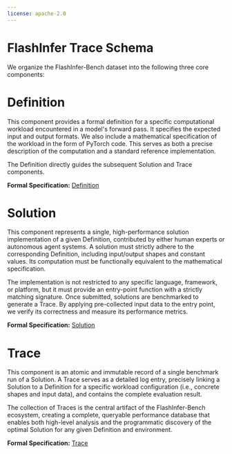 ```yaml
---
license: apache-2.0
---
```


# FlashInfer Trace Schema

We organize the FlashInfer-Bench dataset into the following three core components:

# Definition

This component provides a formal definition for a specific computational workload encountered in a model's forward pass. It specifies the expected input and output formats. We also include a mathematical specification of the workload in the form of PyTorch code. This serves as both a precise description of the computation and a standard reference implementation.

The Definition directly guides the subsequent Solution and Trace components.

**Formal Specification:** [Definition](definition.md)


# Solution


This component represents a single, high-performance solution implementation of a given Definition, contributed by either human experts or autonomous agent systems. A solution must strictly adhere to the corresponding Definition, including input/output shapes and constant values. Its computation must be functionally equivalent to the mathematical specification.

The implementation is not restricted to any specific language, framework, or platform, but it must provide an entry-point function with a strictly matching signature. Once submitted, solutions are benchmarked to generate a Trace. By applying pre-collected input data to the entry point, we verify its correctness and measure its performance metrics.

**Formal Specification:** [Solution](solution.md)


# Trace

This component is an atomic and immutable record of a single benchmark run of a Solution. A Trace serves as a detailed log entry, precisely linking a Solution to a Definition for a specific workload configuration (i.e., concrete shapes and input data), and contains the complete evaluation result.

The collection of Traces is the central artifact of the FlashInfer-Bench ecosystem, creating a complete, queryable performance database that enables both high-level analysis and the programmatic discovery of the optimal Solution for any given Definition and environment.

**Formal Specification:** [Trace](trace.md)
